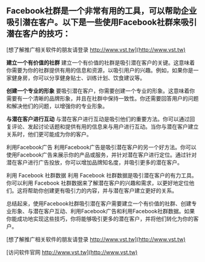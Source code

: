 ## **Facebook社群是一个非常有用的工具，可以帮助企业吸引潜在客户。以下是一些使用Facebook社群来吸引潜在客户的技巧：**

[想了解推广相关软件的朋友请登录 http://www.vst.tw](http://www.vst.tw)

**建立一个有价值的社群**
建立一个有价值的社群是吸引潜在客户的关键。这意味着你需要为你的社群提供有用的信息和资源，以吸引用户的兴趣。例如，如果你是一家健身房，你可以分享健身贴士、训练计划、饮食建议等。

**创建一个专业的形象**
要吸引潜在客户，你需要创建一个专业的形象。这意味着你需要有一个清晰的品牌形象，并且在社群中保持一致性。你还需要回答用户的问题和解决他们的问题，以增强你的专业形象。

**与潜在客户进行互动**
与潜在客户进行互动是吸引他们的重要方法。你可以通过回复评论、发起讨论话题和提供有用的信息来与用户进行互动。当你与潜在客户建立关系时，他们更可能成为你的客户。

利用Facebook广告
利用Facebook广告是吸引潜在客户的另一个好方法。你可以使用Facebook广告来展示你的产品或服务，并针对潜在客户进行定位。通过针对潜在客户进行广告投放，你可以增加品牌知名度，并吸引更多的潜在客户。

利用 Facebook 社群数据
利用 Facebook 社群数据是吸引潜在客户的有力工具。你可以利用 Facebook 社群数据来了解潜在客户的兴趣和需求，以更好地定位他们。这将帮助你创建更有吸引力的内容，并与潜在客户建立更好的关系。

总结起来，使用Facebook社群吸引潜在客户需要建立一个有价值的社群、创建专业形象、与潜在客户互动、利用Facebook广告和利用Facebook社群数据。如果你能成功地实现这些技巧，你将能够吸引更多的潜在客户，并将他们转化为你的客户。

[想了解推广相关软件的朋友请登录 http://www.vst.tw](http://www.vst.tw)


[访问软件官网 http://www.vst.tw](http://www.vst.tw)
